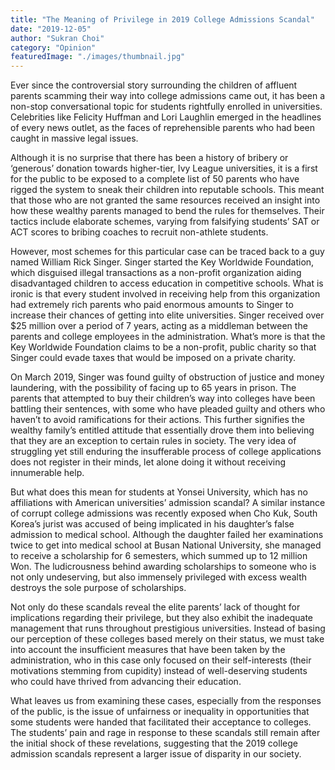 ```yaml
---
title: "The Meaning of Privilege in 2019 College Admissions Scandal"
date: "2019-12-05"
author: "Sukran Choi"
category: "Opinion"
featuredImage: "./images/thumbnail.jpg"
---
```


Ever since the controversial story surrounding the children of affluent parents scamming their way into college admissions came out, it has been a non-stop conversational topic for students rightfully enrolled in universities. Celebrities like Felicity Huffman and Lori Laughlin emerged in the headlines of every news outlet, as the faces of reprehensible parents who had been caught in massive legal issues.

Although it is no surprise that there has been a history of bribery or ‘generous’ donation towards higher-tier, Ivy League universities, it is a first for the public to be exposed to a complete list of 50 parents who have rigged the system to sneak their children into reputable schools. This meant that those who are not granted the same resources received an insight into how these wealthy parents managed to bend the rules for themselves. Their tactics include elaborate schemes, varying from falsifying students’ SAT or ACT scores to bribing coaches to recruit non-athlete students.

However, most schemes for this particular case can be traced back to a guy named William Rick Singer. Singer started the Key Worldwide Foundation, which disguised illegal transactions as a non-profit organization aiding disadvantaged children to access education in competitive schools. What is ironic is that every student involved in receiving help from this organization had extremely rich parents who paid enormous amounts to Singer to increase their chances of getting into elite universities. Singer received over $25 million over a period of 7 years, acting as a middleman between the parents and college employees in the administration. What’s more is that the Key Worldwide Foundation claims to be a non-profit, public charity so that Singer could evade taxes that would be imposed on a private charity.

On March 2019, Singer was found guilty of obstruction of justice and money laundering, with the possibility of facing up to 65 years in prison. The parents that attempted to buy their children’s way into colleges have been battling their sentences, with some who have pleaded guilty and others who haven’t to avoid ramifications for their actions. This further signifies the wealthy family’s entitled attitude that essentially drove them into believing that they are an exception to certain rules in society. The very idea of struggling yet still enduring the insufferable process of college applications does not register in their minds, let alone doing it without receiving innumerable help.

But what does this mean for students at Yonsei University, which has no affiliations with American universities’ admission scandal? A similar instance of corrupt college admissions was recently exposed when Cho Kuk, South Korea’s jurist was accused of being implicated in his daughter’s false admission to medical school. Although the daughter failed her examinations twice to get into medical school at Busan National University, she managed to receive a scholarship for 6 semesters, which summed up to 12 million Won. The ludicrousness behind awarding scholarships to someone who is not only undeserving, but also immensely privileged with excess wealth destroys the sole purpose of scholarships.

Not only do these scandals reveal the elite parents’ lack of thought for implications regarding their privilege, but they also exhibit the inadequate management that runs throughout prestigious universities. Instead of basing our perception of these colleges based merely on their status, we must take into account the insufficient measures that have been taken by the administration, who in this case only focused on their self-interests (their motivations stemming from cupidity) instead of well-deserving students who could have thrived from advancing their education.

What leaves us from examining these cases, especially from the responses of the public, is the issue of unfairness or inequality in opportunities that some students were handed that facilitated their acceptance to colleges. The students’ pain and rage in response to these scandals still remain after the initial shock of these revelations, suggesting that the 2019 college admission scandals represent a larger issue of disparity in our society.
